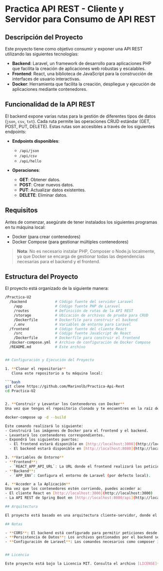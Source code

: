 # Practica API REST - Cliente y Servidor para Consumo de API REST


## Descripción del Proyecto

Este proyecto tiene como objetivo consumir y exponer una API REST utilizando las siguientes tecnologías:
- **Backend**: Laravel, un framework de desarrollo para aplicaciones PHP que facilita la creación de aplicaciones web robustas y escalables.
- **Frontend**: React, una biblioteca de JavaScript para la construcción de interfaces de usuario interactivas.
- **Docker**: Herramienta que facilita la creación, despliegue y ejecución de aplicaciones mediante contenedores.

## Funcionalidad de la API REST

El backend expone varias rutas para la gestión de diferentes tipos de datos (`json`, `csv`, `txt`). Cada ruta permite las operaciones CRUD estándar (GET, POST, PUT, DELETE). Estas rutas son accesibles a través de los siguientes endpoints:

- **Endpoints disponibles**:
  - `/api/json`
  - `/api/csv`
  - `/api/hello`

- **Operaciones**:
  - **GET**: Obtener datos.
  - **POST**: Crear nuevos datos.
  - **PUT**: Actualizar datos existentes.
  - **DELETE**: Eliminar datos.

## Requisitos

Antes de comenzar, asegúrate de tener instalados los siguientes programas en tu máquina local:
- Docker (para crear contenedores)
- Docker Compose (para gestionar múltiples contenedores)

> **Nota**: No es necesario instalar PHP, Composer o Node.js localmente, ya que Docker se encarga de gestionar todas las dependencias necesarias para el backend y el frontend.

## Estructura del Proyecto

El proyecto está organizado de la siguiente manera:

```bash
/Practica-U2
  /backend             # Código fuente del servidor Laravel
    /app               # Código fuente PHP de Laravel
    /routes            # Definición de rutas de la API REST
    /storage           # Ubicación de archivos de prueba para CRUD
    /Dockerfile        # Dockerfile para construir el backend
    /.env              # Variables de entorno para Laravel
  /frontend            # Código fuente del cliente React
    /src               # Código fuente JavaScript de React
    /Dockerfile        # Dockerfile para construir el frontend
  /docker-compose.yml  # Archivo de configuración de Docker Compose
  /README.md           # Este archivo


## Configuración y Ejecución del Proyecto

1. **Clonar el repositorio**
   Clona este repositorio a tu máquina local:

```bash
git clone https://github.com/Marinolb/Practica-Api-Rest
cd Practica-U2


2. **Construir y Levantar los Contenedores con Docker**
Una vez que tengas el repositorio clonado y te encuentres en la raíz del proyecto, puedes levantar los contenedores usando Docker Compose.

docker-compose up -d --build

Este comando realizará lo siguiente:
- Construirá las imágenes de Docker para el frontend y el backend.
- Levantará los contenedores correspondientes.
- Expondrá los siguientes puertos:
  - El frontend estará disponible en [http://localhost:3000](http://localhost:3000)
  - El backend estará disponible en [http://localhost:8080](http://localhost:8080)

3. **Variables de Entorno**
- **Frontend**:
  - `REACT_APP_API_URL`: La URL donde el frontend realizará las peticiones al backend.
- **Backend**:
  - `APP_ENV`: Configura el entorno de Laravel (por defecto local).

4. **Acceder a la Aplicación**
Una vez que los contenedores estén corriendo, puedes acceder a:
- El cliente React en [http://localhost:3000](http://localhost:3000)
- La API REST de Spring Boot en [http://localhost:8080/api](http://localhost:8080/api)

## Arquitectura

El proyecto está basado en una arquitectura cliente-servidor, donde el frontend (React) actúa como cliente que consume las rutas de la API REST proporcionadas por el backend (Laravel). La comunicación entre los dos servicios se realiza mediante HTTP, y Docker se utiliza para contener ambos servicios y facilitar su ejecución, asegurando que los servicios puedan ejecutarse en cualquier entorno de desarrollo sin problemas de compatibilidad.

## Notas

- **CORS**: El backend está configurado para permitir peticiones desde el frontend mediante configuraciones CORS adecuadas.
- **Persistencia de Datos**: Los archivos gestionados por el backend se almacenan en la carpeta storage/app/files dentro del contenedor de Laravel. Esta carpeta está mapeada en el docker-compose.yml para asegurar la persistencia de datos entre reinicios de contenedores.
- **Configuración de Laravel**: Los comandos necesarios como composer install se ejecutan automáticamente al construir los contenedores. No es necesario ejecutarlos manualmente a menos que realices cambios en las dependencias o la estructura de la base de datos.


## Licencia

Este proyecto está bajo la Licencia MIT. Consulta el archivo [LICENSE](LICENSE) para más detalles.
